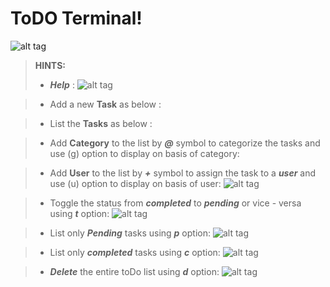 ToDO Terminal!
===================
![alt tag](https://github.com/shameerb/ToDo-terminal/tree/master/images/h.png)

> **HINTS:**
> - ***Help*** :
![alt tag](https://github.com/shameerb/ToDo-terminal/tree/master/images/h.png)

> - Add a new **Task** as below :

> - List the **Tasks** as below :

> - Add **Category** to the list by ***@*** symbol to categorize the tasks and use (g) option to display on basis of category:

> - Add **User** to the list by ***+*** symbol to assign the task to a ***user*** and use (u) option to display on basis of user:
>![alt tag](https://github.com/shameerb/ToDo-terminal/tree/master/images/l.png)

> - Toggle the status from ***completed*** to ***pending*** or vice - versa using ***t*** option:
>![alt tag](https://github.com/shameerb/ToDo-terminal/tree/master/images/t.png)

> - List only ***Pending*** tasks using ***p*** option:
>![alt tag](https://github.com/shameerb/ToDo-terminal/tree/master/images/p.png)

> - List only ***completed*** tasks using ***c*** option:
>![alt tag](https://github.com/shameerb/ToDo-terminal/tree/master/images/c.png)

> - ***Delete*** the entire toDo list using ***d*** option:
>![alt tag](https://github.com/shameerb/ToDo-terminal/tree/master/images/d.png)


